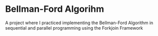 # Bellman-Ford Algorihm
A project where I practiced implementing the Bellman-Ford Algorithm in sequential and parallel programming using the Forkjoin Framework
